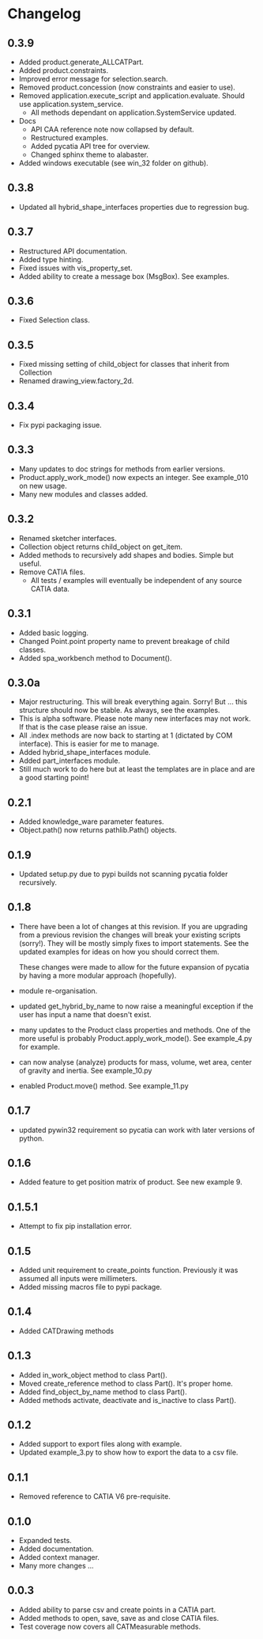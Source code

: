 # Changelog

## 0.3.9
* Added product.generate_ALLCATPart.
* Added product.constraints.
* Improved error message for selection.search.
* Removed product.concession (now constraints and easier to use).
* Removed application.execute_script and application.evaluate. Should use application.system_service.
   * All methods dependant on application.SystemService updated.
* Docs 
   * API CAA reference note now collapsed by default.
   * Restructured examples.
   * Added pycatia API tree for overview.
   * Changed sphinx theme to alabaster.
* Added windows executable (see win_32 folder on github).

## 0.3.8
* Updated all hybrid_shape_interfaces properties due to regression bug.
 

## 0.3.7
* Restructured API documentation.
* Added type hinting.
* Fixed issues with vis_property_set.
* Added ability to create a message box (MsgBox). See examples.


## 0.3.6
* Fixed Selection class.

## 0.3.5
* Fixed missing setting of child_object for classes that inherit from Collection
* Renamed drawing_view.factory_2d.

## 0.3.4
* Fix pypi packaging issue.

## 0.3.3
* Many updates to doc strings for methods from earlier versions.
* Product.apply_work_mode() now expects an integer. See example_010 on new usage.
* Many new modules and classes added. 

## 0.3.2
* Renamed sketcher interfaces.
* Collection object returns child_object on get_item.
* Added methods to recursively add shapes and bodies. Simple but useful.
* Remove CATIA files.
    * All tests / examples will eventually be independent of any source CATIA data.

## 0.3.1
* Added basic logging.
* Changed Point.point property name to prevent breakage of child classes.
* Added spa_workbench method to Document().

## 0.3.0a
* Major restructuring. This will break everything again. Sorry! But ... 
  this structure should now be stable. As always, see the examples.
* This is alpha software. Please note many new interfaces may not work. If that is the case please
  raise an issue.
* All .index methods are now back to starting at 1 (dictated by COM interface). This is easier for me to manage.
* Added hybrid_shape_interfaces module. 
* Added part_interfaces module.
* Still much work to do here but at least the templates are in place and are a good starting point!

## 0.2.1
* Added knowledge_ware parameter features.
* Object.path() now returns pathlib.Path() objects.

## 0.1.9
* Updated setup.py due to pypi builds not scanning pycatia folder recursively.

## 0.1.8
* There have been a lot of changes at this revision. If you are upgrading from a 
  previous revision the changes will break your existing scripts (sorry!). They will 
  be mostly simply fixes to import statements. See the updated examples for ideas 
  on how you should correct them.
  
  These changes were made to allow for the future expansion of pycatia by having a 
  more modular approach (hopefully).
* module re-organisation.
* updated get_hybrid_by_name to now raise a meaningful exception if the user has 
  input a name that doesn't exist.
* many updates to the Product class properties and methods. One of the more useful
  is probably Product.apply_work_mode(). See example_4.py for example. 
* can now analyse (analyze) products for mass, volume, wet area, center of gravity 
  and inertia. See example_10.py
* enabled Product.move() method. See example_11.py

## 0.1.7
* updated pywin32 requirement so pycatia can work with later versions of python.

## 0.1.6
* Added feature to get position matrix of product. See new example 9.

## 0.1.5.1
* Attempt to fix pip installation error.

## 0.1.5
* Added unit requirement to create_points function. 
  Previously it was assumed all inputs were millimeters.
* Added missing macros file to pypi package.

## 0.1.4
* Added CATDrawing methods

## 0.1.3

* Added in_work_object method to class Part().
* Moved create_reference method to class Part(). It's proper home.
* Added find_object_by_name method to class Part().
* Added methods activate, deactivate and is_inactive to class Part().

## 0.1.2

* Added support to export files along with example.
* Updated example_3.py to show how to export the data to a csv file.

## 0.1.1

* Removed reference to CATIA V6 pre-requisite.

## 0.1.0

* Expanded tests.
* Added documentation.
* Added context manager.
* Many more changes ...

## 0.0.3

* Added ability to parse csv and create points in a CATIA part.
* Added methods to open, save, save as and close CATIA files.
* Test coverage now covers all CATMeasurable methods.
